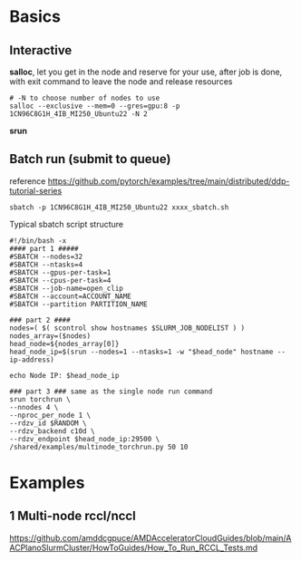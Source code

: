 # Basics

## Interactive

**salloc**, let you get in the node and reserve for your use, after job is done, with exit command to leave the node and release resources

```
# -N to choose number of nodes to use
salloc --exclusive --mem=0 --gres=gpu:8 -p 1CN96C8G1H_4IB_MI250_Ubuntu22 -N 2
```
**srun**

## Batch run (submit to queue)
reference https://github.com/pytorch/examples/tree/main/distributed/ddp-tutorial-series
```
sbatch -p 1CN96C8G1H_4IB_MI250_Ubuntu22 xxxx_sbatch.sh
```
Typical sbatch script structure
```
#!/bin/bash -x
#### part 1 #####
#SBATCH --nodes=32
#SBATCH --ntasks=4
#SBATCH --gpus-per-task=1
#SBATCH --cpus-per-task=4
#SBATCH --job-name=open_clip
#SBATCH --account=ACCOUNT_NAME
#SBATCH --partition PARTITION_NAME

### part 2 ####
nodes=( $( scontrol show hostnames $SLURM_JOB_NODELIST ) )
nodes_array=($nodes)
head_node=${nodes_array[0]}
head_node_ip=$(srun --nodes=1 --ntasks=1 -w "$head_node" hostname --ip-address)

echo Node IP: $head_node_ip

### part 3 ### same as the single node run command
srun torchrun \
--nnodes 4 \
--nproc_per_node 1 \
--rdzv_id $RANDOM \
--rdzv_backend c10d \
--rdzv_endpoint $head_node_ip:29500 \
/shared/examples/multinode_torchrun.py 50 10
```

# Examples
## 1 Multi-node rccl/nccl
https://github.com/amddcgpuce/AMDAcceleratorCloudGuides/blob/main/AACPlanoSlurmCluster/HowToGuides/How_To_Run_RCCL_Tests.md
